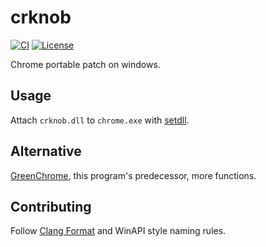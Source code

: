 # crknob

[![CI](https://img.shields.io/github/workflow/status/kkocdko/crknob/CI?color=2a4)](https://github.com/kkocdko/crknob/actions)
[![License](https://img.shields.io/github/license/kkocdko/crknob?color=2a4)](LICENSE)

Chrome portable patch on windows.

## Usage

Attach `crknob.dll` to `chrome.exe` with [setdll](https://github.com/Microsoft/Detours/tree/master/samples/setdll).

## Alternative

[GreenChrome](https://github.com/shuax/GreenChrome), this program's predecessor, more functions.

## Contributing

Follow [Clang Format](https://clang.llvm.org/docs/ClangFormat.html) and WinAPI style naming rules.
